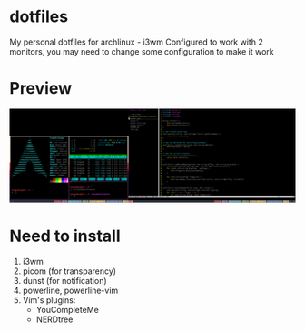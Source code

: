 # dotfiles
My personal dotfiles for archlinux - i3wm
Configured to work with 2 monitors, you may need to change some configuration to make it work

# Preview
![Mainscreen](images/screen.png)

# Need to install
1) i3wm
2) picom (for transparency)
3) dunst (for notification)
4) powerline, powerline-vim
4) Vim's plugins:
	-	YouCompleteMe
	-	NERDtree
